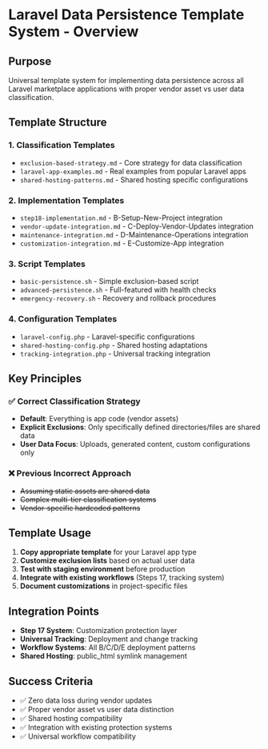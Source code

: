 # Laravel Data Persistence Template System - Overview

## Purpose

Universal template system for implementing data persistence across all Laravel marketplace applications with proper vendor asset vs user data classification.

## Template Structure

### 1. Classification Templates

-   `exclusion-based-strategy.md` - Core strategy for data classification
-   `laravel-app-examples.md` - Real examples from popular Laravel apps
-   `shared-hosting-patterns.md` - Shared hosting specific configurations

### 2. Implementation Templates

-   `step18-implementation.md` - B-Setup-New-Project integration
-   `vendor-update-integration.md` - C-Deploy-Vendor-Updates integration
-   `maintenance-integration.md` - D-Maintenance-Operations integration
-   `customization-integration.md` - E-Customize-App integration

### 3. Script Templates

-   `basic-persistence.sh` - Simple exclusion-based script
-   `advanced-persistence.sh` - Full-featured with health checks
-   `emergency-recovery.sh` - Recovery and rollback procedures

### 4. Configuration Templates

-   `laravel-config.php` - Laravel-specific configurations
-   `shared-hosting-config.php` - Shared hosting adaptations
-   `tracking-integration.php` - Universal tracking integration

## Key Principles

### ✅ Correct Classification Strategy

-   **Default**: Everything is app code (vendor assets)
-   **Explicit Exclusions**: Only specifically defined directories/files are shared data
-   **User Data Focus**: Uploads, generated content, custom configurations only

### ❌ Previous Incorrect Approach

-   ~~Assuming static assets are shared data~~
-   ~~Complex multi-tier classification systems~~
-   ~~Vendor-specific hardcoded patterns~~

## Template Usage

1. **Copy appropriate template** for your Laravel app type
2. **Customize exclusion lists** based on actual user data
3. **Test with staging environment** before production
4. **Integrate with existing workflows** (Steps 17, tracking system)
5. **Document customizations** in project-specific files

## Integration Points

-   **Step 17 System**: Customization protection layer
-   **Universal Tracking**: Deployment and change tracking
-   **Workflow Systems**: All B/C/D/E deployment patterns
-   **Shared Hosting**: public_html symlink management

## Success Criteria

-   ✅ Zero data loss during vendor updates
-   ✅ Proper vendor asset vs user data distinction
-   ✅ Shared hosting compatibility
-   ✅ Integration with existing protection systems
-   ✅ Universal workflow compatibility
